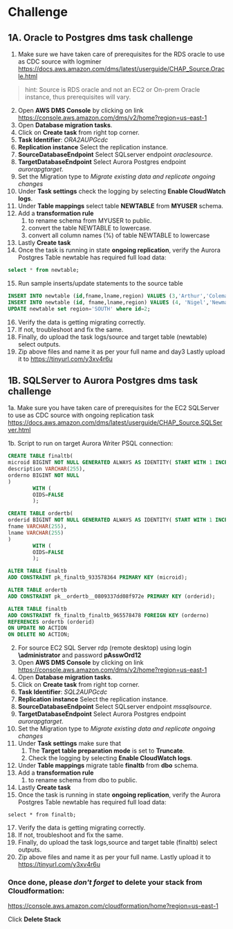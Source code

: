# Challenge

## 1A. Oracle to Postgres dms task challenge
1. Make sure we have taken care of prerequisites for the RDS oracle to use as CDC source with logminer https://docs.aws.amazon.com/dms/latest/userguide/CHAP_Source.Oracle.html
>hint: Source is RDS oracle and not an EC2 or On-prem Oracle instance, thus prerequisites will vary.
2. Open **AWS DMS Console** by clicking on link https://console.aws.amazon.com/dms/v2/home?region=us-east-1
3. Open **Database migration tasks**.
4. Click on **Create task** from right top corner.
5. **Task Identifier**: *ORA2AUPGcdc*
6. **Replication instance** Select the replication instance.
7. **SourceDatabaseEndpoint** Select SQLserver endpoint *oraclesource*.
8. **TargetDatabaseEndpoint** Select Aurora Postgres endpoint *aurorapgtarget*.
9. Set the Migration type to *Migrate existing data and replicate ongoing changes*
10. Under **Task settings** check the logging by selecting **Enable CloudWatch logs**.
11. Under **Table mappings** select table **NEWTABLE** from **MYUSER** schema.
12. Add a **transformation rule**
    1. to rename schema from MYUSER to public.
    2. convert the table NEWTABLE to lowercase.
    3. convert all column names (%) of table NEWTABLE to lowercase
13. Lastly **Create task**
14. Once the task is running in state **ongoing replication**, verify the Aurora Postgres Table newtable has required full load data:
```SQL
select * from newtable;
```
15. Run sample inserts/update statements to the source table
```SQL
INSERT INTO newtable (id,fname,lname,region) VALUES (3,'Arthur','Coleman','NORTH');
INSERT INTO newtable (id, fname,lname,region) VALUES (4, 'Nigel','Newman','SOUTH');
UPDATE newtable set region='SOUTH' where id=2;
```
16. Verify the data is getting migrating correctly.
17. If not, troubleshoot and fix the same.
18. Finally, do upload the task logs/source and target table (newtable) select outputs.
19. Zip above files and name it as per your full name and day3
Lastly upload it to https://tinyurl.com/y3xv4r6u


## 1B. SQLServer to Aurora Postgres dms task challenge
1a. Make sure you have taken care of prerequisites for the EC2 SQLServer to use as CDC source with ongoing replication task https://docs.aws.amazon.com/dms/latest/userguide/CHAP_Source.SQLServer.html

1b.
Script to run on target Aurora Writer PSQL connection:
```SQL
CREATE TABLE finaltb(
microid BIGINT NOT NULL GENERATED ALWAYS AS IDENTITY( START WITH 1 INCREMENT BY 1),
description VARCHAR(255),
orderno BIGINT NOT NULL
)
        WITH (
        OIDS=FALSE
        );

CREATE TABLE ordertb(
orderid BIGINT NOT NULL GENERATED ALWAYS AS IDENTITY( START WITH 1 INCREMENT BY 1),
fname VARCHAR(255),
lname VARCHAR(255)
)
        WITH (
        OIDS=FALSE
        );

ALTER TABLE finaltb
ADD CONSTRAINT pk_finaltb_933578364 PRIMARY KEY (microid);

ALTER TABLE ordertb
ADD CONSTRAINT pk__ordertb__0809337dd08f972e PRIMARY KEY (orderid);

ALTER TABLE finaltb
ADD CONSTRAINT fk_finaltb_finaltb_965578478 FOREIGN KEY (orderno)
REFERENCES ordertb (orderid)
ON UPDATE NO ACTION
ON DELETE NO ACTION;
```
2. For source EC2 SQL Server rdp (remote desktop) using login **\administrator** and password **pAsswOrd12**
3. Open **AWS DMS Console** by clicking on link https://console.aws.amazon.com/dms/v2/home?region=us-east-1
4. Open **Database migration tasks**.
5. Click on **Create task** from right top corner.
6. **Task Identifier**: *SQL2AUPGcdc*
7. **Replication instance** Select the replication instance.
8. **SourceDatabaseEndpoint** Select SQLserver endpoint *mssqlsource*.
9. **TargetDatabaseEndpoint** Select Aurora Postgres endpoint *aurorapgtarget*.
10. Set the Migration type to *Migrate existing data and replicate ongoing changes*
11. Under **Task settings** make sure that
    1. The **Target table preparation mode** is set to **Truncate**.
    2. Check the logging by selecting **Enable CloudWatch logs**.
12. Under **Table mappings** migrate table **finaltb** from **dbo** schema.
13. Add a **transformation rule**
    1. to rename schema from dbo to public.
14. Lastly **Create task**
15. Once the task is running in state **ongoing replication**, verify the Aurora Postgres Table newtable has required full load data:
```
select * from finaltb;
```
17. Verify the data is getting migrating correctly.
18. If not, troubleshoot and fix the same.
19. Finally, do upload the task logs,source and target table (finaltb) select outputs.
20. Zip above files and name it as per your full name.
Lastly upload it to
https://tinyurl.com/y3xv4r6u

### Once done, please *don't forget* to delete your stack from Cloudformation:
https://console.aws.amazon.com/cloudformation/home?region=us-east-1

Click **Delete Stack** 

